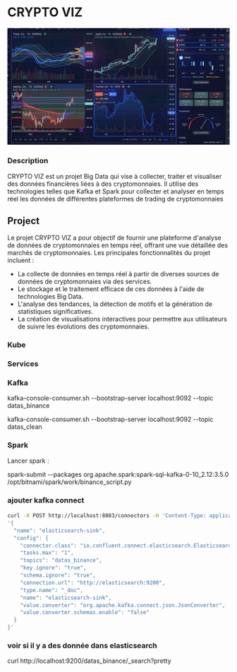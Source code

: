 # CRYPTO VIZ

![Graph](assets/graph.png)

### Description 

CRYPTO VIZ est un projet Big Data qui vise à collecter, traiter et visualiser des données financières liées à des cryptomonnaies. Il utilise des technologies telles que Kafka et Spark pour collecter et analyser en temps réel les données de différentes plateformes de trading de cryptomonnaies

## Project 

Le projet CRYPTO VIZ a pour objectif de fournir une plateforme d'analyse de données de cryptomonnaies en temps réel, offrant une vue détaillée des marchés de cryptomonnaies. 
Les principales fonctionnalités du projet incluent :

- La collecte de données en temps réel à partir de diverses sources de données de cryptomonnaies via des services.
- Le stockage et le traitement efficace de ces données à l'aide de technologies Big Data.
- L'analyse des tendances, la détection de motifs et la génération de statistiques significatives.
- La création de visualisations interactives pour permettre aux utilisateurs de suivre les évolutions des cryptomonnaies.

### Kube

### Services

### Kafka 

kafka-console-consumer.sh --bootstrap-server localhost:9092 --topic datas_binance


kafka-console-consumer.sh --bootstrap-server localhost:9092 --topic datas_clean

### Spark 

Lancer spark :

spark-submit --packages org.apache.spark:spark-sql-kafka-0-10_2.12:3.5.0 /opt/bitnami/spark/work/binance_script.py


### ajouter kafka connect 

```bash
curl -X POST http://localhost:8083/connectors -H 'Content-Type: application/json' -d \
'{
  "name": "elasticsearch-sink",
  "config": {
    "connector.class": "io.confluent.connect.elasticsearch.ElasticsearchSinkConnector",
    "tasks.max": "1",
    "topics": "datas_binance",
    "key.ignore": "true",
    "schema.ignore": "true",
    "connection.url": "http://elasticsearch:9200",
    "type.name": "_doc",
    "name": "elasticsearch-sink",
    "value.converter": "org.apache.kafka.connect.json.JsonConverter",
    "value.converter.schemas.enable": "false"
  }
}'
```

### voir si il y a des donnée dans elasticsearch

curl http://localhost:9200/datas_binance/_search?pretty
